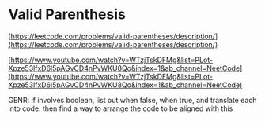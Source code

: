 # Valid Parenthesis

[https://leetcode.com/problems/valid-parentheses/description/](https://leetcode.com/problems/valid-parentheses/description/)

[https://www.youtube.com/watch?v=WTzjTskDFMg&list=PLot-Xpze53lfxD6l5pAGvCD4nPvWKU8Qo&index=1&ab_channel=NeetCode](https://www.youtube.com/watch?v=WTzjTskDFMg&list=PLot-Xpze53lfxD6l5pAGvCD4nPvWKU8Qo&index=1&ab_channel=NeetCode)

GENR: if involves boolean, list out when false, when true, and translate each into code. then find a way to arrange the code to be aligned with this